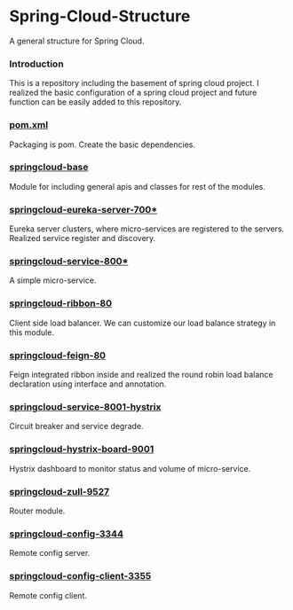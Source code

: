 # Spring-Cloud-Structure
A general structure for Spring Cloud.

### Introduction
This is a repository including the basement of spring cloud project. I realized the basic configuration of a spring cloud project and future function can be easily added to this repository.

### [pom.xml](https://github.com/Seanforfun/Spring-Cloud-Structure/blob/master/pom.xml)
Packaging is pom. Create the basic dependencies.

### [springcloud-base](https://github.com/Seanforfun/Spring-Cloud-Structure/tree/master/springcloud-base) 
Module for including general apis and classes for rest of the modules. 

### [springcloud-eureka-server-700*](https://github.com/Seanforfun/Spring-Cloud-Structure/tree/master/springcloud-eureka-server-7001)
Eureka server clusters, where micro-services are registered to the servers. Realized service register and discovery.

### [springcloud-service-800*](https://github.com/Seanforfun/Spring-Cloud-Structure/tree/master/springcloud-service-8001) 
A simple micro-service.

### [springcloud-ribbon-80](https://github.com/Seanforfun/Spring-Cloud-Structure/tree/master/springcloud-ribbon-80)
Client side load balancer. We can customize our load balance strategy in this module.

### [springcloud-feign-80](https://github.com/Seanforfun/Spring-Cloud-Structure/tree/master/springcloud-feign-80)
Feign integrated ribbon inside and realized the round robin load balance declaration using interface and annotation.

### [springcloud-service-8001-hystrix](https://github.com/Seanforfun/Spring-Cloud-Structure/tree/master/springcloud-service-8001-hystrix) 
Circuit breaker and service degrade.

### [springcloud-hystrix-board-9001](https://github.com/Seanforfun/Spring-Cloud-Structure/tree/master/springcloud-hystrix-board-9001)
Hystrix dashboard to monitor status and volume of micro-service.

### [springcloud-zull-9527](https://github.com/Seanforfun/Spring-Cloud-Structure/tree/master/springcloud-zuul-9527)
Router module.

### [springcloud-config-3344](https://github.com/Seanforfun/Spring-Cloud-Structure/tree/master/springcloud-config-3344)
Remote config server.

### [springcloud-config-client-3355](https://github.com/Seanforfun/Spring-Cloud-Structure/tree/master/springcloud-config-client-3355)
Remote config client.